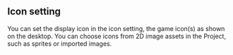 ## Icon setting

You can set the display icon in the icon setting, the game icon(s) as shown on the desktop. You can choose icons from 2D image assets in the Project, such as sprites
 or imported images.
